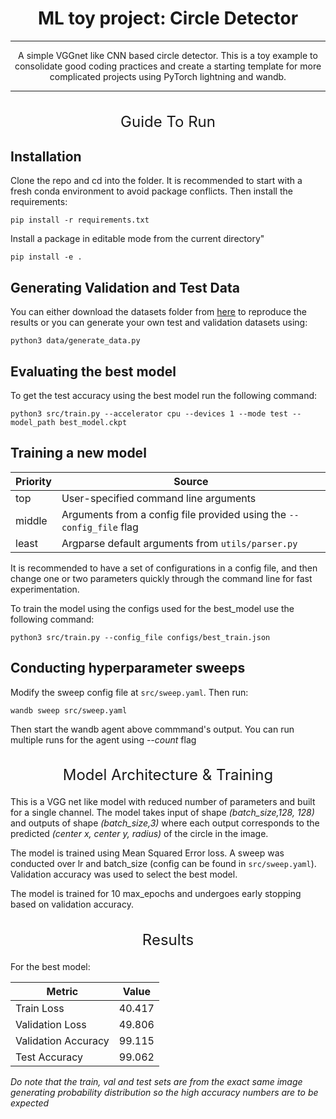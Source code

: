 <style>
  h1 {
    border-bottom: none;
  }
</style>
<h1 align="center">ML toy project: Circle Detector</h1>

***
<p align="center">
 A simple VGGnet like CNN based circle detector. This is a toy example to consolidate good coding practices and create a starting template for more complicated projects using PyTorch lightning and wandb.
</p>

***
<h2 style="font-size: 24px; font-weight: 400;" align="center"> Guide To Run</h2>


## Installation
Clone the repo and cd into the folder. It is recommended to start with a fresh conda environment to avoid package conflicts. Then install the requirements:
```
pip install -r requirements.txt
```
Install a package in editable mode from the current directory"
```
pip install -e .
```

## Generating Validation and Test Data
You can either download the datasets folder from [here](https://drive.google.com/drive/folders/1NkaQTNSLVR-8JGmZ8UwOFKh6RWcxhPQ3?usp=sharing) to reproduce the results or you can generate your own test and validation datasets using:

```
python3 data/generate_data.py
```

## Evaluating the best model 
To get the test accuracy using the best model run the following command:
```
python3 src/train.py --accelerator cpu --devices 1 --mode test --model_path best_model.ckpt
```

## Training a new model

| Priority | Source |
| --- | --- |
| top | User-specified command line arguments |
| middle | Arguments from a config file provided using the `--config_file` flag |
| least | Argparse default arguments from `utils/parser.py` |

It is recommended to have a set of configurations in a config file, and then change one or two parameters quickly through the command line for fast experimentation. 

To train the model using the configs used for the best_model use the following command:
```
python3 src/train.py --config_file configs/best_train.json
```

## Conducting hyperparameter sweeps
Modify the sweep config file at `src/sweep.yaml`. Then run:
```
wandb sweep src/sweep.yaml
```
Then start the wandb agent above commmand's output. You can run multiple runs for the agent using *--count* flag 

<h2 style="font-size: 24px; font-weight: 400;" align="center"> Model Architecture & Training</h2>

This is a VGG net like model with reduced number of parameters and built for a single channel. The model takes input of shape *(batch_size,128, 128)* and outputs of shape *(batch_size,3)* where each output corresponds to the predicted *(center x, center y, radius)* of the circle in the image.

The model is trained using Mean Squared Error loss. A sweep was conducted over lr and batch_size (config can be found in `src/sweep.yaml`). Validation accuracy was used to select the best model.

The model is trained for 10 max_epochs and undergoes early stopping based on validation accuracy.


<h2 style="font-size: 24px; font-weight: 400;" align="center"> Results</h2>

For the best model:
<p align="center">

| Metric | Value|
|---|---|
| Train Loss | 40.417 |
| Validation Loss | 49.806 |
| Validation Accuracy | 99.115 |
| Test Accuracy | 99.062 |
</p>


*Do note that the train, val and test sets are from the exact same image generating probability distribution so the high accuracy numbers are to be expected*

